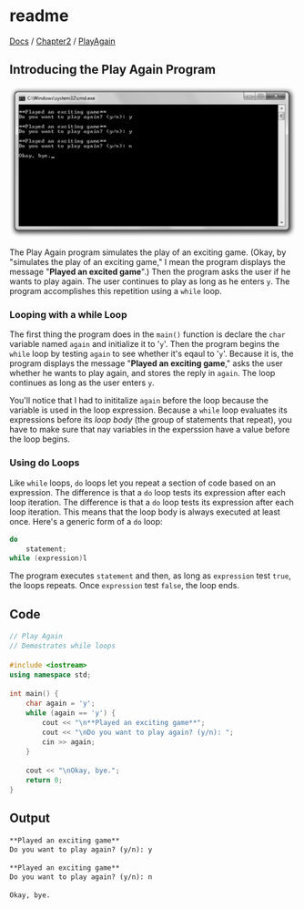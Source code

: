 # readme

[Docs](https://github.com/PiSaucer/book-c-plus-plus/tree/569357054614b69475a73eff46aae33d4998bc5a/docs/README.md) / [Chapter2](https://github.com/PiSaucer/book-c-plus-plus/tree/569357054614b69475a73eff46aae33d4998bc5a/docs/Chapter2/README.md) / [PlayAgain](https://github.com/PiSaucer/book-c-plus-plus/tree/569357054614b69475a73eff46aae33d4998bc5a/docs/Chapter2/PlayAgain/README.md)

## Introducing the Play Again Program

![ScreenShot](../.gitbook/assets/Image_092.gif)

The Play Again program simulates the play of an exciting game. \(Okay, by "simulates the play of an exciting game," I mean the program displays the message "**Played an excited game**".\) Then the program asks the user if he wants to play again. The user continues to play as long as he enters `y`. The program accomplishes this repetition using a `while` loop.

### Looping with a while Loop

The first thing the program does in the `main()` function is declare the `char` variable named `again` and initialize it to '`y`'. Then the program begins the `while` loop by testing `again` to see whether it's eqaul to '`y`'. Because it is, the program displays the message "**Played an exciting game**," asks the user whether he wants to play again, and stores the reply in `again`. The loop continues as long as the user enters `y`.

You'll notice that I had to inititalize `again` before the loop because the variable is used in the loop expression. Because a `while` loop evaluates its expressions before its _loop body_ \(the group of statements that repeat\), you have to make sure that nay variables in the experssion have a value before the loop begins.

### Using do Loops

Like `while` loops, `do` loops let you repeat a section of code based on an expression. The difference is that a `do` loop tests its expression after each loop iteration. The difference is that a `do` loop tests its expression after each loop iteration. This means that the loop body is always executed at least once. Here's a generic form of a `do` loop:

```cpp
do
    statement;
while (expression)l
```

The program executes `statement` and then, as long as `expression` test `true`, the loops repeats. Once `expression` test `false`, the loop ends.

## Code

```cpp
// Play Again 
// Demostrates while loops

#include <iostream>
using namespace std;

int main() {
    char again = 'y';
    while (again == 'y') {
        cout << "\n**Played an exciting game**";
        cout << "\nDo you want to play again? (y/n): ";
        cin >> again;
    }

    cout << "\nOkay, bye.";
    return 0;
}
```

## Output

```text
**Played an exciting game**       
Do you want to play again? (y/n): y

**Played an exciting game**       
Do you want to play again? (y/n): n

Okay, bye.
```

